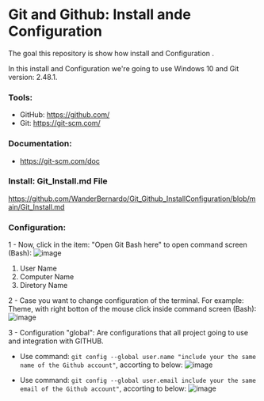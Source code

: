 # Git and Github: Install ande Configuration
The goal this repository is show how install and Configuration .

In this install and Configuration we're going to use Windows 10 and Git version: 2.48.1.

### Tools:

- GitHub: https://github.com/
- Git: https://git-scm.com/

### Documentation:

- https://git-scm.com/doc

### Install: Git_Install.md File

https://github.com/WanderBernardo/Git_Github_InstallConfiguration/blob/main/Git_Install.md

### Configuration:

1 - Now, click in the item: "Open Git Bash here" to open command screen (Bash):
![image](https://github.com/user-attachments/assets/480349f2-2c1a-4771-8424-cfcfcdc683f2)

   1) User Name
   2) Computer Name
   3) Diretory Name

2 - Case you want to change configuration of the terminal. For example: Theme, with right botton of the mouse click inside command screen (Bash):
![image](https://github.com/user-attachments/assets/f6e03749-f01a-4154-9bdd-f6faf09101be)

3 - Configuration "global":
Are configurations that all project going to use and integration with GITHUB.
   * Use command: ``` git config --global user.name "include your the same name of the Github account" ```, accorting to below:
     ![image](https://github.com/user-attachments/assets/2c24cf3d-0850-4fdf-bd97-366f99678399)

   * Use command: ``` git config --global user.email include your the same email of the Github account" ```, accorting to below:
     ![image](https://github.com/user-attachments/assets/396ceeb3-2420-4ffe-bdc5-d11157b70e3e)







